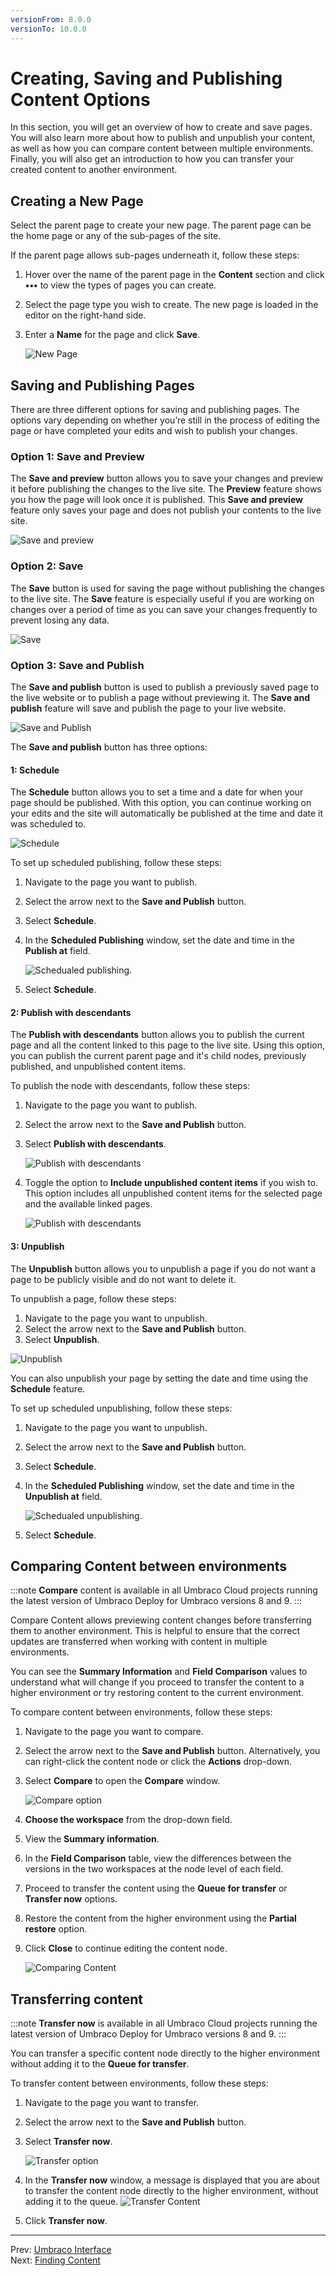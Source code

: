 ```yaml
---
versionFrom: 8.0.0
versionTo: 10.0.0
---
```


# Creating, Saving and Publishing Content Options

In this section, you will get an overview of how to create and save pages. You will also learn more about how to publish and unpublish your content, as well as how you can compare content between multiple environments. Finally, you will also get an introduction to how you can transfer your created content to another environment.

## Creating a New Page

Select the parent page to create your new page. The parent page can be the home page or any of the sub-pages of the site.

If the parent page allows sub-pages underneath it, follow these steps:

1. Hover over the name of the parent page in the **Content** section and click **•••** to view the types of pages you can create.
2. Select the page type you wish to create. The new page is loaded in the editor on the right-hand side.
3. Enter a **Name** for the page and click **Save**.

    ![New Page](images/Enter-name-v9.png)

## Saving and Publishing Pages

There are three different options for saving and publishing pages. The options vary depending on whether you’re still in the process of editing the page or have completed your edits and wish to publish your changes.

### Option 1: Save and Preview

The **Save and preview** button allows you to save your changes and preview it before publishing the changes to the live site. The **Preview** feature shows you how the page will look once it is published. This **Save and preview** feature only saves your page and does not publish your contents to the live site.

![Save and preview](images/Save-and-preview-v9.png)

### Option 2: Save

The **Save** button is used for saving the page without publishing the changes to the live site. The **Save** feature is especially useful if you are working on changes over a period of time as you can save your changes frequently to prevent losing any data.

![Save](images/Save-v9.png)

### Option 3: Save and Publish

The **Save and publish** button is used to publish a previously saved page to the live website or to publish a page without previewing it. The **Save and publish** feature will save and publish the page to your live website.

![Save and Publish](images/Save-and-publish-v9.png)

The **Save and publish** button has three options:

#### 1: Schedule

The **Schedule** button allows you to set a time and a date for when your page should be published. With this option, you can continue working on your edits and the site will automatically be published at the time and date it was scheduled to.

![Schedule](images/Schedule-v9.png)

To set up scheduled publishing, follow these steps:

1. Navigate to the page you want to publish.
2. Select the arrow next to the **Save and Publish** button.
3. Select **Schedule**.
4. In the **Scheduled Publishing** window, set the date and time in the **Publish at** field.

    ![Schedualed publishing.](images/Schedule_publishing_v9.png)
5. Select **Schedule**.

#### 2: Publish with descendants

The **Publish with descendants** button allows you to publish the current page and all the content linked to this page to the live site. Using this option, you can publish the current parent page and it's child nodes, previously published, and unpublished content items.

To publish the node with descendants, follow these steps:

1. Navigate to the page you want to publish.
2. Select the arrow next to the **Save and Publish** button.
3. Select **Publish with descendants**.

    ![Publish with descendants](images/Publish-with-descendants-v9.png)
4. Toggle the option to **Include unpublished content items** if you wish to. This option includes all unpublished content items for the selected page and the available linked pages.

    ![Publish with descendants](images/Publish-with-descendants2-v9.png)

#### 3: Unpublish

The **Unpublish** button allows you to unpublish a page if you do not want a page to be publicly visible and do not want to delete it.

To unpublish a page, follow these steps:

1. Navigate to the page you want to unpublish.
2. Select the arrow next to the **Save and Publish** button.
3. Select **Unpublish**.

![Unpublish](images/Manually-unpublishing-v9.png)

You can also unpublish your page by setting the date and time using the **Schedule** feature.

To set up scheduled unpublishing, follow these steps:

1. Navigate to the page you want to unpublish.
2. Select the arrow next to the **Save and Publish** button.
3. Select **Schedule**.
4. In the **Scheduled Publishing** window, set the date and time in the **Unpublish at** field.

    ![Schedualed unpublishing.](images/Schedule_Unpublishing_v9.png)
5. Select **Schedule**.

## Comparing Content between environments

:::note
**Compare** content is available in all Umbraco Cloud projects running the latest version of Umbraco Deploy for Umbraco versions 8 and 9.
:::

Compare Content allows previewing content changes before transferring them to another environment. This is helpful to ensure that the correct updates are transferred when working with content in multiple environments.

You can see the **Summary Information** and **Field Comparison** values to understand what will change if you proceed to transfer the content to a higher environment or try restoring content to the current environment.

To compare content between environments, follow these steps:

1. Navigate to the page you want to compare.
2. Select the arrow next to the **Save and Publish** button. Alternatively, you can right-click the content node or click the **Actions** drop-down.
3. Select **Compare** to open the **Compare** window.

    ![Compare option](images/Compare_option.png)
4. **Choose the workspace** from the drop-down field.
5. View the **Summary information**.
6. In the **Field Comparison** table, view the differences between the versions in the two workspaces at the node level of each field.
7. Proceed to transfer the content using the **Queue for transfer** or **Transfer now** options.
8. Restore the content from the higher environment using the **Partial restore** option.
9. Click **Close** to continue editing the content node.

    ![Comparing Content](images/Comparing_Content.png)

## Transferring content

:::note
**Transfer now** is available in all Umbraco Cloud projects running the latest version of Umbraco Deploy for Umbraco versions 8 and 9.
:::

You can transfer a specific content node directly to the higher environment without adding it to the **Queue for transfer**.

To transfer content between environments, follow these steps:

1. Navigate to the page you want to transfer.
2. Select the arrow next to the **Save and Publish** button.
3. Select **Transfer now**.

    ![Transfer option](images/Transfernow_option.png)
4. In the **Transfer now** window, a message is displayed that you are about to transfer the content node directly to the higher environment, without adding it to the queue.
    ![Transfer Content](images/Transfer_Content.png)
5. Click **Transfer now**.

---

Prev: [Umbraco Interface](../Umbraco-Interface/index.md) &emsp; &emsp; &emsp; &emsp; &emsp; &emsp; &emsp; &emsp; &emsp; &emsp; &emsp; &emsp; &emsp; &emsp; &emsp; &emsp; &emsp; Next: [Finding Content](../Finding-Content/index.md)
